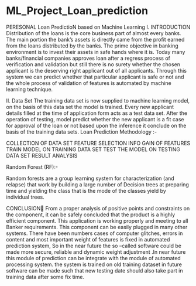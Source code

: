# ML_Project_Loan_prediction
PERESONAL Loan PredictioN based on Machine Learning 
I. INTRODUCTION
 	Distribution of the loans is the core business part of almost every banks. The main portion the bank’s assets is directly came from the profit earned from the loans distributed by the banks. The prime objective in banking environment is to invest their assets in safe hands where it is. Today many banks/financial companies approves loan after a regress process of verification and validation but still there is no surety whether the chosen applicant is the deserving right applicant out of all applicants. Through this system we can predict whether that particular applicant is safe or not and the whole process of validation of features is automated by machine learning technique. 
     

II. Data Set
 	The training data set is now supplied to machine learning model, on the basis of this data set the model is trained. Every new applicant details filled at the time of application form acts as a test data set. After the operation of testing, model predict whether the new applicant is a fit case for approval of the loan or not based upon the inference it conclude on the basis of the training data sets.
 	Loan Prediction Methodology :-

COLLECTION OF DATA SET
FEATURE SELECTION INFO GAIN OF FEATURES 
TRAIN MODEL ON TRAINING DATA SET 
TEST THE MODEL ON TESTING DATA SET 
RESULT ANALYSIS
	
Random Forest (RF):-

Random forests are a group learning system for characterization (and relapse) that work by building a large number of Decision trees at preparing time and yielding the class that is the mode of the classes yield by individual trees.

CONCLUSION 
From a proper analysis of positive points and constraints on the component, it can be safely concluded that the product is a highly efficient component. This application is working properly and meeting to all Banker requirements. This component can be easily plugged in many other systems. There have been numbers cases of computer glitches, errors in content and most important weight of features is fixed in automated prediction system, So in the near future the so –called software could be made more secure, reliable and dynamic weight adjustment .In near future this module of prediction can be integrate with the module of automated processing system. the system is trained on old training dataset in future software can be made such that new testing date should also take part in training data after some fix time.

